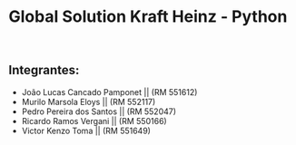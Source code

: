 # Global Solution Kraft Heinz - Python
<br>

## Integrantes:

- João Lucas Cancado Pamponet || (RM 551612)
- Murilo Marsola Eloys || (RM 552117)
- Pedro Pereira dos Santos || (RM 552047)
- Ricardo Ramos Vergani || (RM 550166)
- Victor Kenzo Toma || (RM 551649)
